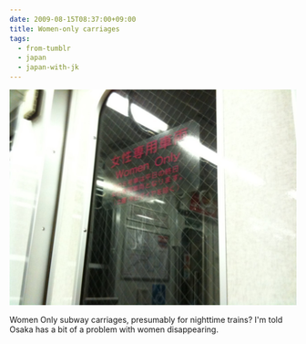 ```yaml
---
date: 2009-08-15T08:37:00+09:00
title: Women-only carriages
tags:
  - from-tumblr
  - japan
  - japan-with-jk
---
```

![The door of a subway carriage saying "women only" in Japanese and English](../img/34fa17833aa86b622cad248265eabf93e395e5cf5daecb3c4aee6bc686de8e30.jpg)

Women Only subway carriages, presumably for nighttime trains? I'm told Osaka has a bit of a problem with women disappearing.
